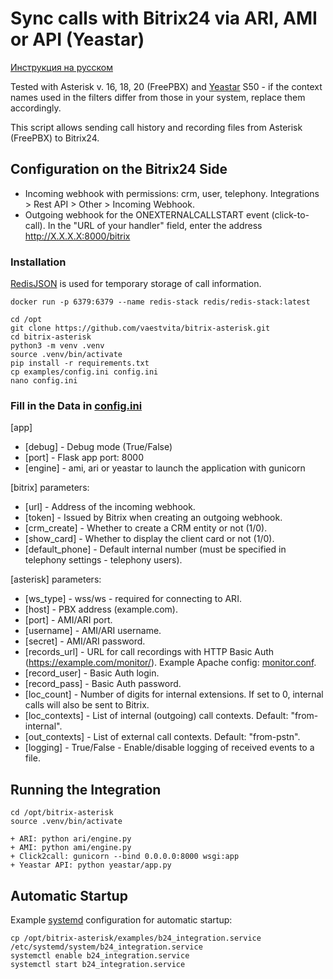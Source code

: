 # Sync calls with Bitrix24 via ARI, AMI or API (Yeastar)

[Инструкция на русском](README.ru.md)

Tested with Asterisk v. 16, 18, 20 (FreePBX) and [Yeastar](/yeastar/) S50 - if the context names used in the filters differ from those in your system, replace them accordingly.

This script allows sending call history and recording files from Asterisk (FreePBX) to Bitrix24.

## Configuration on the Bitrix24 Side
+ Incoming webhook with permissions: crm, user, telephony. Integrations > Rest API > Other > Incoming Webhook.
+ Outgoing webhook for the ONEXTERNALCALLSTART event (click-to-call). In the "URL of your handler" field, enter the address
 http://X.X.X.X:8000/bitrix

### Installation

[RedisJSON](https://github.com/RedisJSON/RedisJSON) is used for temporary storage of call information.

```
docker run -p 6379:6379 --name redis-stack redis/redis-stack:latest
```

```
cd /opt
git clone https://github.com/vaestvita/bitrix-asterisk.git
cd bitrix-asterisk
python3 -m venv .venv
source .venv/bin/activate
pip install -r requirements.txt
cp examples/config.ini config.ini
nano config.ini
```

### Fill in the Data in [config.ini](examples/config.ini)

[app]
+ [debug] - Debug mode (True/False)
+ [port] - Flask app port: 8000
+ [engine] - ami, ari or yeastar to launch the application with gunicorn

[bitrix] parameters:
+ [url] - Address of the incoming webhook.
+ [token] - Issued by Bitrix when creating an outgoing webhook.
+ [crm_create] - Whether to create a CRM entity or not (1/0).
+ [show_card] - Whether to display the client card or not (1/0).
+ [default_phone] - Default internal number (must be specified in telephony settings - telephony users).

[asterisk] parameters:
+ [ws_type] - wss/ws - required for connecting to ARI.
+ [host] - PBX address (example.com).
+ [port] - AMI/ARI port.
+ [username] - AMI/ARI username.
+ [secret] - AMI/ARI password.
+ [records_url] - URL for call recordings with HTTP Basic Auth (https://example.com/monitor/). Example Apache config: [monitor.conf](examples/monitor.conf).
+ [record_user] - Basic Auth login.
+ [record_pass] - Basic Auth password.
+ [loc_count] - Number of digits for internal extensions. If set to 0, internal calls will also be sent to Bitrix.
+ [loc_contexts] - List of internal (outgoing) call contexts. Default: "from-internal".
+ [out_contexts] - List of external call contexts. Default: "from-pstn".
+ [logging] - True/False - Enable/disable logging of received events to a file.

## Running the Integration

```
cd /opt/bitrix-asterisk
source .venv/bin/activate

+ ARI: python ari/engine.py
+ AMI: python ami/engine.py
+ Click2call: gunicorn --bind 0.0.0.0:8000 wsgi:app
+ Yeastar API: python yeastar/app.py

```


## Automatic Startup
Example [systemd](/examples/b24_integration.service) configuration for automatic startup:

```
cp /opt/bitrix-asterisk/examples/b24_integration.service /etc/systemd/system/b24_integration.service
systemctl enable b24_integration.service
systemctl start b24_integration.service
```
